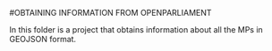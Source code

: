 #OBTAINING INFORMATION FROM OPENPARLIAMENT

In this folder is a project that obtains information about all the MPs in GEOJSON format. 
